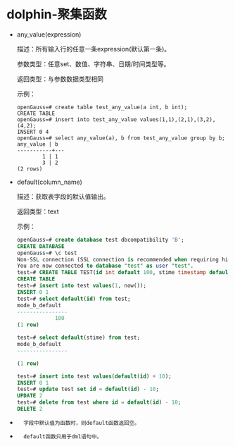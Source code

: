# dolphin-聚集函数<a name="ZH-CN_TOPIC_0289900330"></a>

-   any_value\(expression\)

    描述：所有输入行的任意一条expression(默认第一条)。

    参数类型：任意set、数值、字符串、日期/时间类型等。

    返回类型：与参数数据类型相同

    示例：

    ```
    openGauss=# create table test_any_value(a int, b int);
    CREATE TABLE
    openGauss=# insert into test_any_value values(1,1),(2,1),(3,2),(4,2);
    INSERT 0 4
    openGauss=# select any_value(a), b from test_any_value group by b;
    any_value | b
    -----------+---
            1 | 1
            3 | 2
    (2 rows)
    ```

-   default\(column_name\)

    描述：获取表字段的默认值输出。

    返回类型：text

    示例：

    ```sql
    openGauss=# create database test dbcompatibility 'B';
    CREATE DATABASE
    openGauss=# \c test
    Non-SSL connection (SSL connection is recommended when requiring high-security)
    You are now connected to database "test" as user "test".
    test=# CREATE TABLE TEST(id int default 100, stime timestamp default now());
    CREATE TABLE
    test=# insert into test values(1, now());
    INSERT 0 1
    test=# select default(id) from test;
    mode_b_default
    ----------------
                100
    (1 row)

    test=# select default(stime) from test;
    mode_b_default
    ----------------

    (1 row)

    test=# insert into test values(default(id) + 10);
    INSERT 0 1
    test=# update test set id = default(id) - 10;
    UPDATE 2
    test=# delete from test where id = default(id) - 10;
    DELETE 2
    ```

-       字段中默认值为函数时，则default函数返回空。
-       default函数只用于dml语句中。
